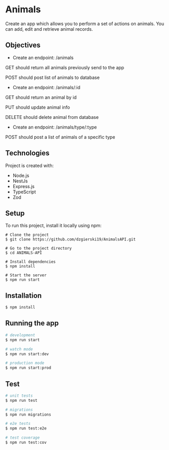 # Animals

Create an app which allows you to perform a set of actions on animals. You can add, edit and retrieve animal records.

## Objectives

* Create an endpoint: /animals

GET
should return all animals previously send to the app

POST
should post list of animals to database

* Create an endpoint: /animals/:id

GET
should return an animal by id

PUT
should update animal info

DELETE
should delete animal from database

* Create an endpoint: /animals/type/:type

POST
should post a list of animals of a specific type

## Technologies

Project is created with:

* Node.js
* NestJs
* Express.js
* TypeScript
* Zod
	
## Setup
To run this project, install it locally using npm:

```
# Clone the project
$ git clone https://github.com/dzgierski19/AnimalsAPI.git

# Go to the project directory
$ cd ANIMALS-API

# Install dependencies
$ npm install

# Start the server
$ npm run start

```


## Installation

```bash
$ npm install
```

## Running the app

```bash
# development
$ npm run start

# watch mode
$ npm run start:dev

# production mode
$ npm run start:prod
```

## Test

```bash
# unit tests
$ npm run test

# migrations
$ npm run migrations

# e2e tests
$ npm run test:e2e

# test coverage
$ npm run test:cov
```

